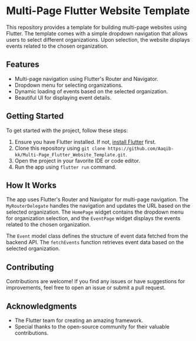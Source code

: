 # Multi-Page Flutter Website Template

This repository provides a template for building multi-page websites using Flutter. The template comes with a simple dropdown navigation that allows users to select different organizations. Upon selection, the website displays events related to the chosen organization.

## Features

- Multi-page navigation using Flutter's Router and Navigator.
- Dropdown menu for selecting organizations.
- Dynamic loading of events based on the selected organization.
- Beautiful UI for displaying event details.

## Getting Started

To get started with the project, follow these steps:

1. Ensure you have Flutter installed. If not, [install Flutter](https://flutter.dev/docs/get-started/install) first.
2. Clone this repository using `git clone https://github.com/Aaqib-kk/Multi-Page_Flutter_Website_Template.git`.
3. Open the project in your favorite IDE or code editor.
4. Run the app using `flutter run` command.

## How It Works

The app uses Flutter's Router and Navigator for multi-page navigation. The `MyRouterDelegate` handles the navigation and updates the URL based on the selected organization. The `HomePage` widget contains the dropdown menu for organization selection, and the `EventPage` widget displays the events related to the chosen organization.

The `Event` model class defines the structure of event data fetched from the backend API. The `fetchEvents` function retrieves event data based on the selected organization.

## Contributing

Contributions are welcome! If you find any issues or have suggestions for improvements, feel free to open an issue or submit a pull request.

## Acknowledgments

- The Flutter team for creating an amazing framework.
- Special thanks to the open-source community for their valuable contributions.
